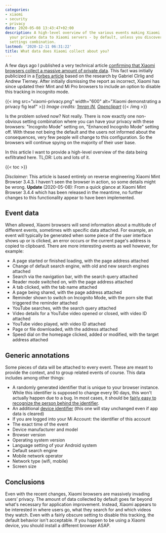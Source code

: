 ```yaml
---
categories:
- xiaomi
- security
- privacy
date: 2020-05-08 13:43:47+02:00
description: A high-level overview of the various events making Xiaomi browsers send
  your private data to Xiaomi servers - by default, unless you discover an obscure
  settings combination.
lastmod: '2020-12-11 06:31:22'
title: What data does Xiaomi collect about you?
---
```


A few days ago I published a very technical article [confirming that Xiaomi browsers collect a massive amount of private data](/2020/05/04/are-xiaomi-browsers-spyware-yes-they-are.../). This fact was initially publicized in a [Forbes article](https://www.forbes.com/sites/thomasbrewster/2020/04/30/exclusive-warning-over-chinese-mobile-giant-xiaomi-recording-millions-of-peoples-private-web-and-phone-use/) based on the research by Gabriel Cîrlig and Andrew Tierney. After initially dismissing the report as incorrect, Xiaomi has since updated their Mint and Mi Pro browsers to include an option to disable this tracking in incognito mode.

{{< img src="xiaomi-privacy.png" width="600" alt="Xiaomi demonstrating a privacy fig leaf" >}}
<em>
  Image credits:
  <a href="https://commons.wikimedia.org/wiki/File:Xiaomi_Corporation.svg" rel="nofollow">1mran IN</a>,
  <a href="https://publicdomainvectors.org/en/free-clipart/Cartoon-Adam-and-Eve/53416.html" rel="nofollow">Openclipart</a>
</em>
{{< /img >}}

Is the problem solved now? Not really. There is now exactly one non-obvious setting combination where you can have your privacy with these browsers: "Incognito Mode" setting on, "Enhanced Incognito Mode" setting off. With these not being the default and the users not informed about the consequences, very few people will change to this configuration. So the browsers will continue spying on the majority of their user base.

In this article I want to provide a high-level overview of the data being exfiltrated here. TL;DR: Lots and lots of it.

{{< toc >}}

*Disclaimer*: This article is based entirely on reverse engineering Xiaomi Mint Browser 3.4.3. I haven't seen the browser in action, so some details might be wrong. **Update** (2020-05-08): From a quick glance at Xiaomi Mint Browser 3.4.4 which has been released in the meantime, no further changes to this functionality appear to have been implemented.

## Event data

When allowed, Xiaomi browsers will send information about a multitude of different events, sometimes with specific data attached. For example, an event will typically be generated when some piece of the user interface shows up or is clicked, an error occurs or the current page's address is copied to clipboard. There are more interesting events as well however, for example:

* A page started or finished loading, with the page address attached
* Change of default search engine, with old and new search engines attached
* Search via the navigation bar, with the search query attached
* Reader mode switched on, with the page address attached
* A tab clicked, with the tab name attached
* A page being shared, with the page address attached
* Reminder shown to switch on Incognito Mode, with the porn site that triggered the reminder attached
* YouTube searches, with the search query attached
* Video details for a YouTube video opened or closed, with video ID attached
* YouTube video played, with video ID attached
* Page or file downloaded, with the address attached
* Speed dial on the homepage clicked, added or modified, with the target address attached

## Generic annotations

Some pieces of data will be attached to every event. These are meant to provide the context, and to group related events of course. This data includes among other things:

* A randomly generated identifier that is unique to your browser instance. While this identifier is supposed to change every 90 days, this won't actually happen due to a bug. In most cases, it should be [fairly easy to recognize the person behind the identifier](/2020/02/18/insights-from-avast/jumpshot-data-pitfalls-of-data-anonymization/).
* An additional [device identifier](https://developer.android.com/reference/android/provider/Settings.Secure#ANDROID_ID) (this one will stay unchanged even if app data is cleared)
* If you are logged into your Mi Account: the identifier of this account
* The exact time of the event
* Device manufacturer and model
* Browser version
* Operating system version
* Language setting of your Android system
* Default search engine
* Mobile network operator
* Network type (wifi, mobile)
* Screen size

## Conclusions

Even with the recent changes, Xiaomi browsers are massively invading users’ privacy. The amount of data collected by default goes far beyond what's necessary for application improvement. Instead, Xiaomi appears to be interested in where users go, what they search for and which videos they watch. Even with a fairly obscure setting to disable this tracking, the default behavior isn't acceptable. If you happen to be using a Xiaomi device, you should install a different browser ASAP.